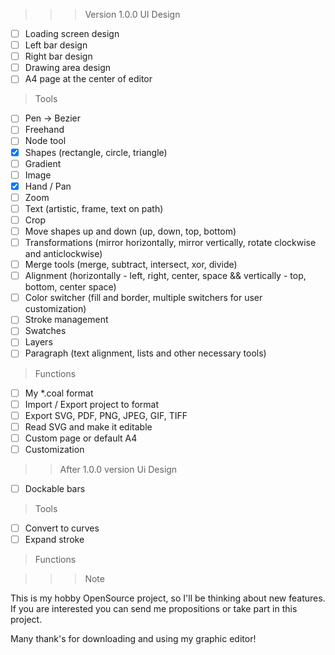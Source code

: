 >>> Version 1.0.0
> UI Design
- [ ] Loading screen design
- [ ] Left bar design
- [ ] Right bar design
- [ ] Drawing area design
- [ ] A4 page at the center of editor

> Tools
- [ ] Pen -> Bezier
- [ ] Freehand
- [ ] Node tool
- [x] Shapes (rectangle, circle, triangle)
- [ ] Gradient
- [ ] Image
- [x] Hand / Pan
- [ ] Zoom
- [ ] Text (artistic, frame, text on path)
- [ ] Crop
- [ ] Move shapes up and down (up, down, top, bottom)
- [ ] Transformations (mirror horizontally, mirror vertically, rotate clockwise and anticlockwise)
- [ ] Merge tools (merge, subtract, intersect, xor, divide)
- [ ] Alignment (horizontally - left, right, center, space && vertically - top, bottom, center space)
- [ ] Color switcher (fill and border, multiple switchers for user customization)
- [ ] Stroke management
- [ ] Swatches
- [ ] Layers
- [ ] Paragraph (text alignment, lists and other necessary tools)

> Functions
- [ ] My *.coal format
- [ ] Import / Export project to format
- [ ] Export SVG, PDF, PNG, JPEG, GIF, TIFF
- [ ] Read SVG and make it editable
- [ ] Custom page or default A4
- [ ] Customization

>> After 1.0.0 version
> Ui Design
- [ ] Dockable bars

> Tools
- [ ] Convert to curves
- [ ] Expand stroke

> Functions

>>> Note

This is my hobby OpenSource project, so I'll be thinking about new features. If you are
interested you can send me propositions or take part in this project.

Many thank's for downloading and using my graphic editor!